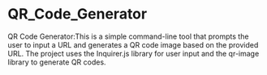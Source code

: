 # QR_Code_Generator
QR Code Generator:This is a simple command-line tool that prompts the user to input a URL and generates a QR code image based on the provided URL. The project uses the Inquirer.js library for user input and the qr-image library to generate QR codes.

